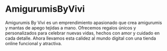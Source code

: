 # AmigurumisByVivi
Amigurumis By Vivi es un emprendimiento apasionado que crea amigurumis y mantas de apego tejidas a mano. Ofrecemos regalos únicos y personalizados para celebrar nuevas vidas, hechos con amor y cuidado en cada detalle. Ahora llevamos esta calidez al mundo digital con una tienda online funcional y atractiva.
